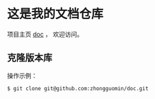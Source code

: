 # 这是我的文档仓库

项目主页 [doc](https://github.com/zhongguomin/doc) ，
欢迎访问。


## 克隆版本库

操作示例：

	$ git clone git@github.com:zhongguomin/doc.git
